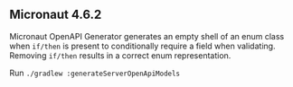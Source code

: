 ## Micronaut 4.6.2

Micronaut OpenAPI Generator generates an empty shell of an enum class when `if/then` is present to conditionally require a field when validating.
Removing `if/then` results in a correct enum representation.

Run `./gradlew :generateServerOpenApiModels`
